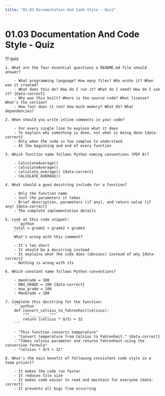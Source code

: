 ```yaml
---
title: "01.03 Documentation And Code Style - Quiz"
---
```


# 01.03 Documentation And Code Style - Quiz

!!! quiz

    1. What are the four essential questions a README.md file should answer?

        - What programming language? How many files? Who wrote it? When was it created?
        - What does this do? How do I run it? What do I need? How do I use it? {data-correct}
        - Why was this built? Where is the source code? What license? What's the version?
        - How fast does it run? How much memory? What OS? What dependencies?

    2. When should you write inline comments in your code?

        - For every single line to explain what it does
        - To explain why something is done, not what is being done {data-correct}
        - Only when the code is too complex to understand
        - At the beginning and end of every function

    3. Which function name follows Python naming conventions (PEP 8)?

        - CalculateAverage()
        - calculateAverage()
        - calculate_average() {data-correct}
        - CALCULATE_AVERAGE()

    4. What should a good docstring include for a function?

        - Only the function name
        - Just the parameters it takes
        - Brief description, parameters (if any), and return value (if any) {data-correct}
        - The complete implementation details

    5. Look at this code snippet:
        ```python
        total = grade1 + grade2 + grade3
        ```
        What's wrong with this comment?

        - It's too short
        - It should be a docstring instead
        - It explains what the code does (obvious) instead of why {data-correct}
        - Nothing is wrong with its

    6. Which constant name follows Python conventions?

        - maxGrade = 100
        - MAX_GRADE = 100 {data-correct}
        - max_grade = 100
        - MaxGrade = 100

    7. Complete this docstring for the function:
        ```python
        def convert_celsius_to_fahrenheit(celsius):
            """_________"""
            return (celsius * 9/5) + 32
        ```

        - "This function converts temperature"
        - "Convert temperature from Celsius to Fahrenheit." {data-correct}
        - "Takes celsius parameter and returns fahrenheit using the conversion formula"
        - "celsius * 9/5 + 32"

    8. What's the main benefit of following consistent code style in a team project?

        - It makes the code run faster
        - It reduces file size
        - It makes code easier to read and maintain for everyone {data-correct}
        - It prevents all bugs from occurring

